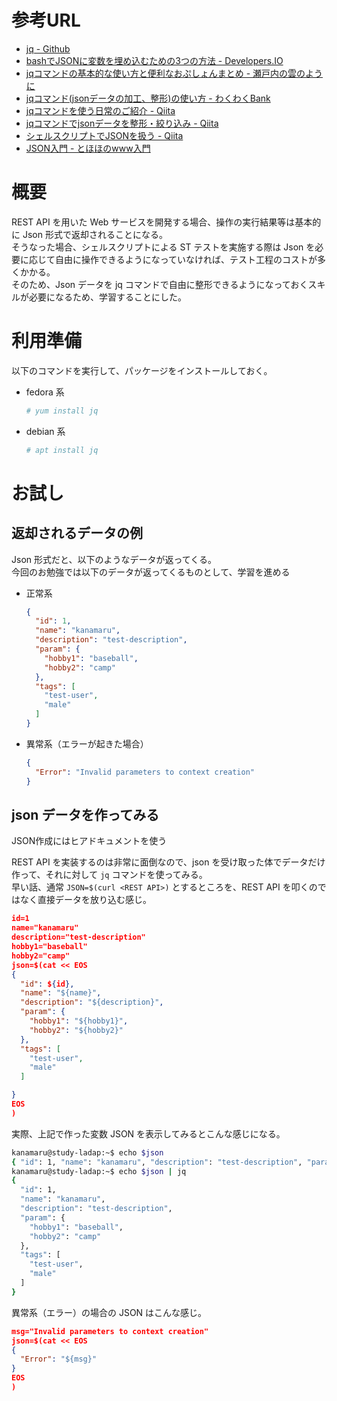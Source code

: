 # 参考URL

- [jq - Github](https://stedolan.github.io/jq/)
- [bashでJSONに変数を埋め込むための3つの方法 - Developers.IO](https://dev.classmethod.jp/articles/how-to-inject-variable-to-json-on-bash/)
- [jqコマンドの基本的な使い方と便利なおぷしょんまとめ - 瀬戸内の雲のように](https://www.setouchino.cloud/blogs/19)
- [jqコマンド(jsonデータの加工、整形)の使い方 - わくわくBank](https://www.wakuwakubank.com/posts/676-linux-jq/)
- [jqコマンドを使う日常のご紹介 - Qiita](https://qiita.com/takeshinoda@github/items/2dec7a72930ec1f658af)
- [jqコマンドでjsonデータを整形・絞り込み - Qiita](https://qiita.com/Nakau/items/272bfd00b7a83d162e3a)
- [シェルスクリプトでJSONを扱う - Qiita](https://qiita.com/unhurried/items/c62d29540de3e10a50ad)
- [JSON入門 - とほほのwww入門](http://www.tohoho-web.com/ex/json.html)




# 概要
REST API を用いた Web サービスを開発する場合、操作の実行結果等は基本的に Json 形式で返却されることになる。  
そうなった場合、シェルスクリプトによる ST テストを実施する際は Json を必要に応じて自由に操作できるようになっていなければ、テスト工程のコストが多くかかる。  
そのため、Json データを jq コマンドで自由に整形できるようになっておくスキルが必要になるため、学習することにした。


# 利用準備
以下のコマンドを実行して、パッケージをインストールしておく。

- fedora 系
    ```sh
    # yum install jq
    ```
- debian 系
    ```sh
    # apt install jq
    ```



# お試し


## 返却されるデータの例
Json 形式だと、以下のようなデータが返ってくる。  
今回のお勉強では以下のデータが返ってくるものとして、学習を進める


- 正常系
    ```json
    {
      "id": 1,
      "name": "kanamaru",
      "description": "test-description",
      "param": {
        "hobby1": "baseball",
        "hobby2": "camp"
      },
      "tags": [
        "test-user",
        "male"
      ]
    }
    ```

- 異常系（エラーが起きた場合）
    ```json
    {
      "Error": "Invalid parameters to context creation"
    }
    ```


## json データを作ってみる
JSON作成にはヒアドキュメントを使う

REST API を実装するのは非常に面倒なので、json を受け取った体でデータだけ作って、それに対して `jq` コマンドを使ってみる。  
早い話、通常 `JSON=$(curl <REST API>)` とするところを、REST API を叩くのではなく直接データを放り込む感じ。

```json
id=1
name="kanamaru"
description="test-description"
hobby1="baseball"
hobby2="camp"
json=$(cat << EOS
{
  "id": ${id},
  "name": "${name}",
  "description": "${description}",
  "param": {
    "hobby1": "${hobby1}",
    "hobby2": "${hobby2}"
  },
  "tags": [
    "test-user",
    "male"
  ]

}
EOS
)
```


実際、上記で作った変数 JSON を表示してみるとこんな感じになる。
```sh
kanamaru@study-ladap:~$ echo $json
{ "id": 1, "name": "kanamaru", "description": "test-description", "param": { "hobby1": "baseball", "hobby2": "camp" }, "tags": [ "test-user", "male" ] }
kanamaru@study-ladap:~$ echo $json | jq
{
  "id": 1,
  "name": "kanamaru",
  "description": "test-description",
  "param": {
    "hobby1": "baseball",
    "hobby2": "camp"
  },
  "tags": [
    "test-user",
    "male"
  ]
}
```

異常系（エラー）の場合の JSON はこんな感じ。
```json
msg="Invalid parameters to context creation"
json=$(cat << EOS
{
  "Error": "${msg}"
}
EOS
)
```



